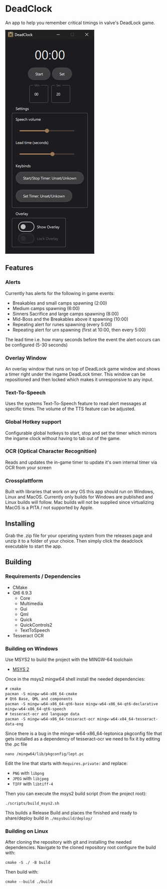 # DeadClock

An app to help you remember critical timings in valve's DeadLock game.

![Screenshot of the DeadClock GUI](img/deadclock_ui.png)

## Features

### Alerts
Currently has alerts for the following in game events:
* Breakables and small camps spawning (2:00)
* Medium camps spawning (6:00)
* Sinners Sacrifice and large camps spawning (8:00)
* Mid-Boss and the Breakables above it spawning (10:00)
* Repeating alert for runes spawning (every 5:00)
* Repeating alert for urn spawning (first at 10:00, then every 5:00)

The lead time i.e. how many seconds before the event the alert occurs can be configured (5-30 seconds)

### Overlay Window
An overlay window that runs on top of DeadLock game window and shows a timer
right under the ingame DeadLock timer. This window can be repositioned and then locked
which makes it unresponsive to any input.

### Text-To-Speech
Uses the systems Text-To-Speech feature to read alert messages at specific times.
The volume of the TTS feature can be adjusted.

### Global Hotkey support
Configurable global hotkeys to start, stop and set the timer which mirrors the ingame clock
without having to tab out of the game.

### OCR (Optical Character Recognition)
Reads and updates the in-game timer to update it's own internal timer via OCR from your screen

### Crossplattform
Built with libraries that work on any OS this app should run on Windows, Linux and MacOS.
Currently only builds for Windows are published and Linux builds will follow. 
Mac builds will not be supplied since virtualizing MacOS is a PITA / not supported by Apple.

## Installing

Grab the .zip file for your operating system from the releases page and unzip it to a folder of
your choice. Then simply click the deadclock executable to start the app.

## Building

### Requirements / Dependencies

* CMake
* Qt6 6.9.3
    * Core
    * Multimedia
    * Gui
    * Qml
    * Quick
    * QuickControls2
    * TextToSpeech
* Tesseract OCR

### Building on Windows
Use MSYS2 to build the project with the MINGW-64 toolchain
* [MSYS 2](https://www.msys2.org/)

Once in the msys2 mingw64 shell install the needed dependencies:
```
# cmake
pacman -S mingw-w64-x86_64-cmake
# Qt6 Base, QML and components
pacman -S mingw-w64-x86_64-qt6-base mingw-w64-x86_64-qt6-declarative mingw-w64-x86_64-qt6-speech
# tesseract-ocr and language data
pacman -S mingw-w64-x86_64-tesseract-ocr mingw-w64-x84_64-tesseract-data-eng
```

Since there is a bug in the mingw-w64-x86_64-leptonica pkgconfig file that gets
installed as a dependency of tesseract-ocr we need to fix it by editing the .pc file
```
nano /mingw64/lib/pkgconfig/lept.pc
```

Edit the line that starts with `Requires.private:` and replace:
* `PNG` with `libpng`
* `JPEG` with `libjpeg`
* `TIFF` with `libtiff-4`


Then you can execute the msys2 build script (from the project root):
```
./scripts/build_msys2.sh
```

This builds a Release Build and places the finished and ready to share/deploy build in
`./msysbuild/deploy/`

### Building on Linux
After cloning the repository with git and installing the needed dependencies.
Navigate to the cloned repository root configure the build with:

```
cmake -S ./ -B build
```

Then build with:
```
cmake --build ./build
```
